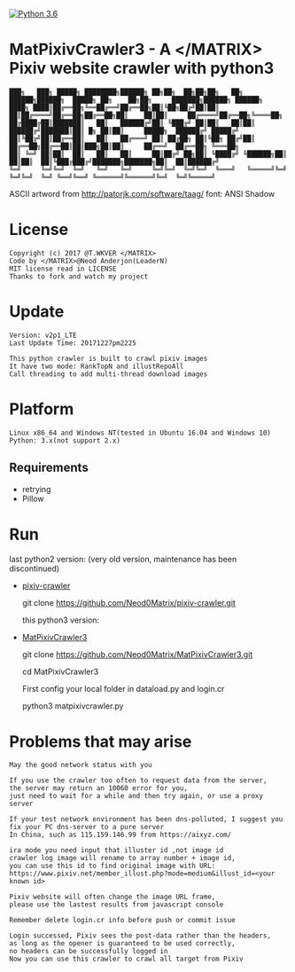 [![Python 3.6](https://img.shields.io/badge/Python-3.6-yellow.svg)](http://www.python.org/download/)

# MatPixivCrawler3 - A \</MATRIX> Pixiv website crawler with python3
    
    ███╗   ███╗ █████╗ ████████╗██████╗ ██╗██╗  ██╗██╗██╗   ██╗ ██████╗██████╗  █████╗ ██╗    ██╗██╗     ███████╗██████╗ ██████╗ 
    ████╗ ████║██╔══██╗╚══██╔══╝██╔══██╗██║╚██╗██╔╝██║██║   ██║██╔════╝██╔══██╗██╔══██╗██║    ██║██║     ██╔════╝██╔══██╗╚════██╗
    ██╔████╔██║███████║   ██║   ██████╔╝██║ ╚███╔╝ ██║██║   ██║██║     ██████╔╝███████║██║ █╗ ██║██║     █████╗  ██████╔╝ █████╔╝
    ██║╚██╔╝██║██╔══██║   ██║   ██╔═══╝ ██║ ██╔██╗ ██║╚██╗ ██╔╝██║     ██╔══██╗██╔══██║██║███╗██║██║     ██╔══╝  ██╔══██╗ ╚═══██╗
    ██║ ╚═╝ ██║██║  ██║   ██║   ██║     ██║██╔╝ ██╗██║ ╚████╔╝ ╚██████╗██║  ██║██║  ██║╚███╔███╔╝███████╗███████╗██║  ██║██████╔╝
    ╚═╝     ╚═╝╚═╝  ╚═╝   ╚═╝   ╚═╝     ╚═╝╚═╝  ╚═╝╚═╝  ╚═══╝   ╚═════╝╚═╝  ╚═╝╚═╝  ╚═╝ ╚══╝╚══╝ ╚══════╝╚══════╝╚═╝  ╚═╝╚═════╝ 

ASCII artword from http://patorjk.com/software/taag/ font: ANSI Shadow

License
======
    
    Copyright (c) 2017 @T.WKVER </MATRIX>
    Code by </MATRIX>@Neod Anderjon(LeaderN)
    MIT license read in LICENSE
    Thanks to fork and watch my project

Update
======

    Version: v2p1_LTE
    Last Update Time: 20171227pm2225
    
    This python crawler is built to crawl pixiv images
    It have two mode: RankTopN and illustRepoAll 
    Call threading to add multi-thread download images

Platform
======

    Linux x86_64 and Windows NT(tested in Ubuntu 16.04 and Windows 10)
    Python: 3.x(not support 2.x)

## Requirements

* retrying
* Pillow

Run
======

  last python2 version: (very old version, maintenance has been discontinued)
    
- [pixiv-crawler](https://github.com/Neod0Matrix/pixiv-crawler)
    
    git clone https://github.com/Neod0Matrix/pixiv-crawler.git
    
  this python3 version:

- [MatPixivCrawler3](https://github.com/Neod0Matrix/MatPixivCrawler3)

    git clone https://github.com/Neod0Matrix/MatPixivCrawler3.git
    
    cd MatPixivCrawler3
    
    First config your local folder in dataload.py and login.cr
    
    python3 matpixivcrawler.py

Problems that may arise
======

    May the good network status with you

    If you use the crawler too often to request data from the server, 
    the server may return an 10060 error for you, 
    just need to wait for a while and then try again, or use a proxy server
    
    If your test network environment has been dns-polluted, I suggest you 
    fix your PC dns-server to a pure server
    In China, such as 115.159.146.99 from https://aixyz.com/
    
    ira mode you need input that illuster id ,not image id
    crawler log image will rename to array number + image id, 
    you can use this id to find original image with URL:
    https://www.pixiv.net/member_illust.php?mode=medium&illust_id=<your known id>
    
    Pixiv website will often change the image URL frame, 
    please use the lastest results from javascript console
    
    Remember delete login.cr info before push or commit issue
    
    Login successed, Pixiv sees the post-data rather than the headers,
    as long as the opener is guaranteed to be used correctly, 
    no headers can be successfully logged in
    Now you can use this crawler to crawl all target from Pixiv
